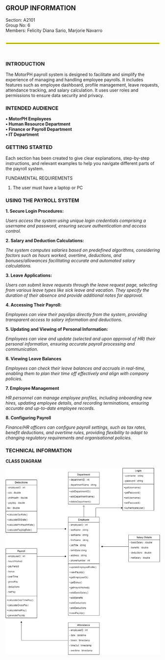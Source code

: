 ## GROUP INFORMATION  
Section: A2101                                                                                                                     
Group No:  6                                                                                                                      
Members: Felicity Diana Sario, Marjorie Navarro                                    
<br />
<hr style="border:2px solid yellow">
<br />

### INTRODUCTION

The MotorPH payroll system  is designed to facilitate and simplify the experience of managing and handling employee payrolls. 
It includes features such as employee dashboard, profile management, leave requests, attendance  tracking, and salary calculation.
It uses user roles and permissions to ensure data security and privacy.



### INTENDED AUDIENCE                                                                                        
**• MotorPH Employees                                                                                                                                                                                                                                                               
• Human Resource Department                                                                                                                                                                                                                                                            
• Finance or Payroll Department                                                                                                                                                                                                                                                     
• IT Department**



### GETTING STARTED
 
Each section has been created to give clear explanations, step-by-step instructions, and relevant examples to help you navigate different parts of the payroll system. 

  FUNDAMENTAL REQUIREMENTS
   
   1. The user must have a laptop or PC



### USING THE PAYROLL SYSTEM

**1. Secure Login Procedures:**
   
   *Users access the system using unique login credentials comprising a username and password, ensuring secure authentication and access control.*


**2. Salary and Deduction Calculations:**
   
   *The system computes salaries based on predefined algorithms, considering factors such as hours worked, overtime, deductions, and bonuses/allowances facilitating accurate and automated salary calculations.*


**3. Leave Applications:**
   
   *Users can submit leave requests through the leave request page, selecting from various leave types like sick leave and vacation. They specify the duration of their absence and provide additional notes for approval.*


**4. Accessing Their Payroll:**
   
   *Employees can view their payslips directly from the system, providing transparent access to salary information and deductions.*


**5. Updating and Viewing of Personal Information:**

   *Employees can view and update (selected and upon approval of HR) their personal information, ensuring accurate payroll processing and communication.*


**6. Viewing Leave Balances**

   *Employees can check their leave balances and accruals in real-time, enabling them to plan their time off effectively and align with company policies.*


**7. Employee Management**

   *HR personnel can manage employee profiles, including onboarding new hires, updating employee details, and recording terminations, ensuring accurate and up-to-date employee records.*


**8. Configuring Payroll**

   *Finance/HR officers can configure payroll settings, such as tax rates, benefit deductions, and overtime rules, providing flexibility to adapt to changing regulatory requirements and organisational policies.*



### TECHNICAL INFORMATION

**CLASS DIAGRAM**

![Class Diagram](/IMG_0839.png)
